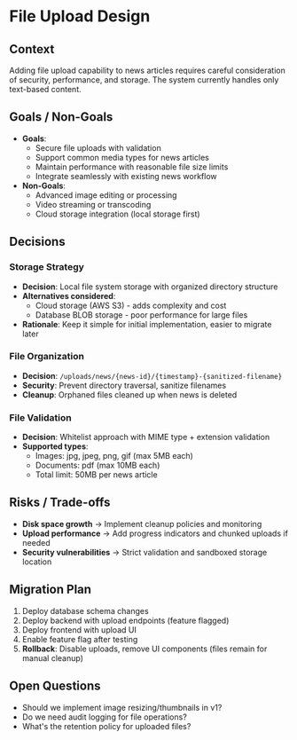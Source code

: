 # File Upload Design

## Context
Adding file upload capability to news articles requires careful consideration of security, performance, and storage. The system currently handles only text-based content.

## Goals / Non-Goals
- **Goals**: 
  - Secure file uploads with validation
  - Support common media types for news articles
  - Maintain performance with reasonable file size limits
  - Integrate seamlessly with existing news workflow
- **Non-Goals**: 
  - Advanced image editing or processing
  - Video streaming or transcoding
  - Cloud storage integration (local storage first)

## Decisions

### Storage Strategy
- **Decision**: Local file system storage with organized directory structure
- **Alternatives considered**: 
  - Cloud storage (AWS S3) - adds complexity and cost
  - Database BLOB storage - poor performance for large files
- **Rationale**: Keep it simple for initial implementation, easier to migrate later

### File Organization
- **Decision**: `/uploads/news/{news-id}/{timestamp}-{sanitized-filename}`
- **Security**: Prevent directory traversal, sanitize filenames
- **Cleanup**: Orphaned files cleaned up when news is deleted

### File Validation
- **Decision**: Whitelist approach with MIME type + extension validation
- **Supported types**: 
  - Images: jpg, jpeg, png, gif (max 5MB each)
  - Documents: pdf (max 10MB each)
  - Total limit: 50MB per news article

## Risks / Trade-offs
- **Disk space growth** → Implement cleanup policies and monitoring
- **Upload performance** → Add progress indicators and chunked uploads if needed
- **Security vulnerabilities** → Strict validation and sandboxed storage location

## Migration Plan
1. Deploy database schema changes
2. Deploy backend with upload endpoints (feature flagged)
3. Deploy frontend with upload UI
4. Enable feature flag after testing
5. **Rollback**: Disable uploads, remove UI components (files remain for manual cleanup)

## Open Questions
- Should we implement image resizing/thumbnails in v1?
- Do we need audit logging for file operations?
- What's the retention policy for uploaded files?